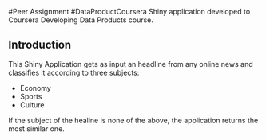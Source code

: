 #Peer Assignment
#DataProductCoursera
Shiny application developed to Coursera Developing Data Products course.

## Introduction

This Shiny Application gets as input an headline from any online news and classifies it according to three subjects:
* Economy
* Sports
* Culture

If the subject of the healine is none of the above, the application returns the most similar one.
